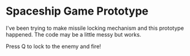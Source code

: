 # Spaceship Game Prototype
 I've been trying to make missile locking mechanism and this prototype happened. The code may be a little messy but works. 
 
 Press Q to lock to the enemy and fire!
